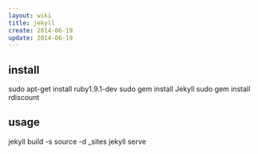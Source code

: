 ```yaml
---
layout: wiki
title: jekyll
create: 2014-06-19
update: 2014-06-19
---
```

## install
sudo apt-get install ruby1.9.1-dev
sudo gem install Jekyll
sudo gem install rdiscount

## usage
jekyll build -s source -d \_sites
jekyll serve

